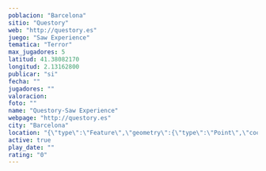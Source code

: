 ```yaml
---
poblacion: "Barcelona"
sitio: "Questory"
web: "http://questory.es"
juego: "Saw Experience"
tematica: "Terror"
max_jugadores: 5
latitud: 41.38082170
longitud: 2.13162800
publicar: "si"
fecha: ""
jugadores: ""
valoracion: 
foto: ""
name: "Questory-Saw Experience"
webpage: "http://questory.es"
city: "Barcelona"
location: "{\"type\":\"Feature\",\"geometry\":{\"type\":\"Point\",\"coordinates\":[41.3808217,2.131628]}}"
active: true
play_date: ""
rating: "0"
---
```

